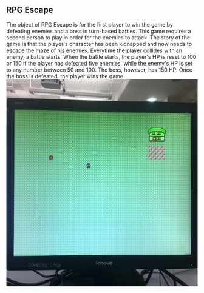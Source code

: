 ## RPG Escape
The object of RPG Escape is for the first player to win the game by defeating enemies and a boss in turn-based battles. This game requires a second person to play in order for the enemies to attack.  The story of the game is that the player's character has been kidnapped and now needs to escape the maze of his enemies.  Everytime the player collides with an enemy, a battle starts.  When the battle starts, the player's HP is reset to 100 or 150 if the player has defeated five enemies, while the enemy's HP is set to any number between 50 and 100.  The boss, however, has 150 HP.  Once the boss is defeated, the player wins the game.
<img src="https://github.com/jhzhaofred/RPG_GAME_FPGA/blob/master/Demo/unnamed.jpg" width = "750" height = "546" alt="Laptop" align=center /> 
